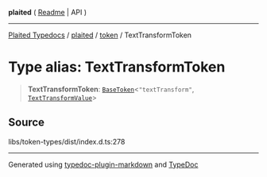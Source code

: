**plaited** ( [Readme](../../README.md) \| API )

***

[Plaited Typedocs](../../../modules.md) / [plaited](../../modules.md) / [token](../README.md) / TextTransformToken

# Type alias: TextTransformToken

> **TextTransformToken**: [`BaseToken`](BaseToken.md)\<`"textTransform"`, [`TextTransformValue`](TextTransformValue.md)\>

## Source

libs/token-types/dist/index.d.ts:278

***

Generated using [typedoc-plugin-markdown](https://www.npmjs.com/package/typedoc-plugin-markdown) and [TypeDoc](https://typedoc.org/)
